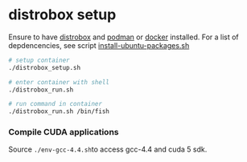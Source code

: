 # distrobox setup

Ensure to have [distrobox](https://github.com/89luca89/distrobox) and [podman](https://podman.io/) or [docker](https://www.docker.com/) installed. For a list of depdencencies, see script [install-ubuntu-packages.sh](./install-ubuntu-packages.sh)

``` sh
# setup container
./distrobox_setup.sh

# enter container with shell
./distrobox_run.sh

# run command in container
./distrobox_run.sh /bin/fish
```

### Compile CUDA applications
Source `./env-gcc-4.4.sh`to access gcc-4.4 and cuda 5 sdk.
